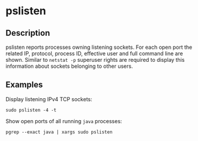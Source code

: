 pslisten
========

Description
-----------

pslisten reports processes owning listening sockets. For each open port the related IP, protocol, process ID, effective user and full command line are shown. Similar to `netstat -p` superuser rights are required to display this information about sockets belonging to other users.

Examples
--------

Display listening IPv4 TCP sockets:
```shell
sudo pslisten -4 -t
```

Show open ports of all running `java` processes:
```shell
pgrep --exact java | xargs sudo pslisten
```

